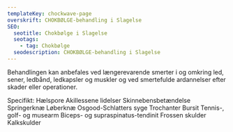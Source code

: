 ```yaml
---
templateKey: chockwave-page
overskrift: CHOKBØLGE-behandling i Slagelse
SEO:
  seotitle: Chokbølge i Slagelse
  seotags:
    - tag: Chokbølge
  seodescription: CHOKBØLGE-behandling i Slagelse
---
```

Behandlingen kan anbefales ved længerevarende smerter i og omkring led, sener, ledbånd, ledkapsler og muskler og ved smertefulde ardannelser efter skader eller operationer.

Specifikt: Hælspore
Akillessene lidelser
Skinnebensbetændelse
Springerknæ
Løberknæ
Osgood-Schlatters syge
Trochanter Bursit
Tennis-, golf- og musearm
Biceps- og supraspinatus-tendinit
Frossen skulder
Kalkskulder
